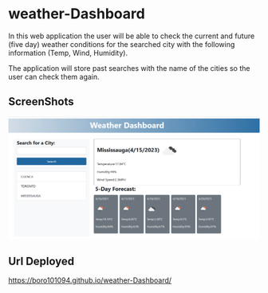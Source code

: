 # weather-Dashboard
In this web application the user will be able to check the current and future (five day) weather conditions for the searched city with the following information (Temp, Wind, Humidity).

The application will store past searches with the name of the cities so the user can check them again.


## ScreenShots
![](/assets/img/screenShot.png) 

## Url Deployed

https://boro101094.github.io/weather-Dashboard/